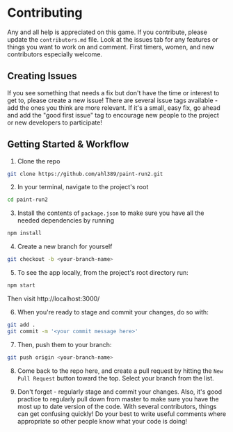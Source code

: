 # Contributing

Any and all help is appreciated on this game. If you contribute, please update the `contributors.md` file. Look at the issues tab for any features or things you want to work on and comment. First timers, women, and new contributors especially welcome.

## Creating Issues

If you see something that needs a fix but don't have the time or interest to get to, please create a new issue! There are several issue tags available - add the ones you think are more relevant. If it's a small, easy fix, go ahead and add the "good first issue" tag to encourage new people to the project or new developers to participate!


## Getting Started & Workflow

1) Clone the repo

```bash
git clone https://github.com/ahl389/paint-run2.git
```

2) In your terminal, navigate to the project's root

```bash
cd paint-run2
```

3) Install the contents of `package.json` to make sure you have all the needed dependencies by running

```bash
npm install
````

4) Create a new branch for yourself

```bash
git checkout -b <your-branch-name>
```

5) To see the app locally, from the project's root directory run:

```bash
npm start
```

Then visit http://localhost:3000/


6) When you're ready to stage and commit your changes, do so with:

```bash
git add .
git commit -m '<your commit message here>'
```

7) Then, push them to your branch:

```bash
git push origin <your-branch-name>
```

8) Come back to the repo here, and create a pull request by hitting the `New Pull Request` button toward the top. Select your branch from the list.

9) Don't forget - regularly stage and commit your changes. Also, it's good practice to regularly pull down from master to make sure you have the most up to date version of the code. With several contributors, things can get confusing quickly! Do your best to write useful comments where appropriate so other people know what your code is doing!



